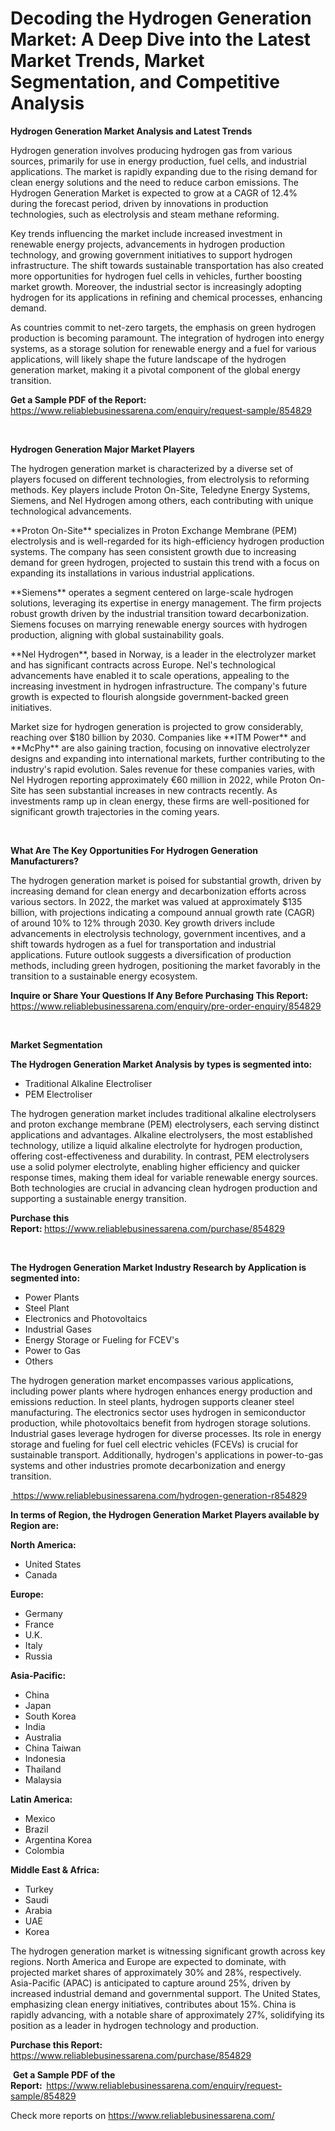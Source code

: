 <p><h1>Decoding the Hydrogen Generation Market: A Deep Dive into the Latest Market Trends, Market Segmentation, and Competitive Analysis</h1></p><p><strong>Hydrogen Generation Market Analysis and Latest Trends</strong></p>
<p><p>Hydrogen generation involves producing hydrogen gas from various sources, primarily for use in energy production, fuel cells, and industrial applications. The market is rapidly expanding due to the rising demand for clean energy solutions and the need to reduce carbon emissions. The Hydrogen Generation Market is expected to grow at a CAGR of 12.4% during the forecast period, driven by innovations in production technologies, such as electrolysis and steam methane reforming.</p><p>Key trends influencing the market include increased investment in renewable energy projects, advancements in hydrogen production technology, and growing government initiatives to support hydrogen infrastructure. The shift towards sustainable transportation has also created more opportunities for hydrogen fuel cells in vehicles, further boosting market growth. Moreover, the industrial sector is increasingly adopting hydrogen for its applications in refining and chemical processes, enhancing demand.</p><p>As countries commit to net-zero targets, the emphasis on green hydrogen production is becoming paramount. The integration of hydrogen into energy systems, as a storage solution for renewable energy and a fuel for various applications, will likely shape the future landscape of the hydrogen generation market, making it a pivotal component of the global energy transition.</p></p>
<p><strong>Get a Sample PDF of the Report:&nbsp;</strong> <a href="https://www.reliablebusinessarena.com/enquiry/request-sample/854829?utm_campaign=2396&utm_medium=2&utm_source=Github&utm_content=ia&utm_term=07042025&utm_id=hydrogen-generation">https://www.reliablebusinessarena.com/enquiry/request-sample/854829</a></p>
<p>&nbsp;</p>
<p><strong>Hydrogen Generation Major Market Players</strong></p>
<p><p>The hydrogen generation market is characterized by a diverse set of players focused on different technologies, from electrolysis to reforming methods. Key players include Proton On-Site, Teledyne Energy Systems, Siemens, and Nel Hydrogen among others, each contributing with unique technological advancements.</p><p>**Proton On-Site** specializes in Proton Exchange Membrane (PEM) electrolysis and is well-regarded for its high-efficiency hydrogen production systems. The company has seen consistent growth due to increasing demand for green hydrogen, projected to sustain this trend with a focus on expanding its installations in various industrial applications.</p><p>**Siemens** operates a segment centered on large-scale hydrogen solutions, leveraging its expertise in energy management. The firm projects robust growth driven by the industrial transition toward decarbonization. Siemens focuses on marrying renewable energy sources with hydrogen production, aligning with global sustainability goals.</p><p>**Nel Hydrogen**, based in Norway, is a leader in the electrolyzer market and has significant contracts across Europe. Nel's technological advancements have enabled it to scale operations, appealing to the increasing investment in hydrogen infrastructure. The company's future growth is expected to flourish alongside government-backed green initiatives.</p><p>Market size for hydrogen generation is projected to grow considerably, reaching over $180 billion by 2030. Companies like **ITM Power** and **McPhy** are also gaining traction, focusing on innovative electrolyzer designs and expanding into international markets, further contributing to the industry's rapid evolution. Sales revenue for these companies varies, with Nel Hydrogen reporting approximately €60 million in 2022, while Proton On-Site has seen substantial increases in new contracts recently. As investments ramp up in clean energy, these firms are well-positioned for significant growth trajectories in the coming years.</p></p>
<p>&nbsp;</p>
<p><strong>What Are The Key Opportunities For Hydrogen Generation Manufacturers?</strong></p>
<p><p>The hydrogen generation market is poised for substantial growth, driven by increasing demand for clean energy and decarbonization efforts across various sectors. In 2022, the market was valued at approximately $135 billion, with projections indicating a compound annual growth rate (CAGR) of around 10% to 12% through 2030. Key growth drivers include advancements in electrolysis technology, government incentives, and a shift towards hydrogen as a fuel for transportation and industrial applications. Future outlook suggests a diversification of production methods, including green hydrogen, positioning the market favorably in the transition to a sustainable energy ecosystem.</p></p>
<p><strong>Inquire or Share Your Questions If Any Before Purchasing This Report:</strong> <a href="https://www.reliablebusinessarena.com/enquiry/pre-order-enquiry/854829?utm_campaign=2396&utm_medium=2&utm_source=Github&utm_content=ia&utm_term=07042025&utm_id=hydrogen-generation">https://www.reliablebusinessarena.com/enquiry/pre-order-enquiry/854829</a></p>
<p>&nbsp;</p>
<p><strong>Market Segmentation</strong></p>
<p><strong>The Hydrogen Generation Market Analysis by types is segmented into:</strong></p>
<p><ul><li>Traditional Alkaline Electroliser</li><li>PEM Electroliser</li></ul></p>
<p><p>The hydrogen generation market includes traditional alkaline electrolysers and proton exchange membrane (PEM) electrolysers, each serving distinct applications and advantages. Alkaline electrolysers, the most established technology, utilize a liquid alkaline electrolyte for hydrogen production, offering cost-effectiveness and durability. In contrast, PEM electrolysers use a solid polymer electrolyte, enabling higher efficiency and quicker response times, making them ideal for variable renewable energy sources. Both technologies are crucial in advancing clean hydrogen production and supporting a sustainable energy transition.</p></p>
<p><strong>Purchase this Report:&nbsp;</strong><a href="https://www.reliablebusinessarena.com/purchase/854829?utm_campaign=2396&utm_medium=2&utm_source=Github&utm_content=ia&utm_term=07042025&utm_id=hydrogen-generation">https://www.reliablebusinessarena.com/purchase/854829</a></p>
<p>&nbsp;</p>
<p><strong>The Hydrogen Generation Market Industry Research by Application is segmented into:</strong></p>
<p><ul><li>Power Plants</li><li>Steel Plant</li><li>Electronics and Photovoltaics</li><li>Industrial Gases</li><li>Energy Storage or Fueling for FCEV's</li><li>Power to Gas</li><li>Others</li></ul></p>
<p><p>The hydrogen generation market encompasses various applications, including power plants where hydrogen enhances energy production and emissions reduction. In steel plants, hydrogen supports cleaner steel manufacturing. The electronics sector uses hydrogen in semiconductor production, while photovoltaics benefit from hydrogen storage solutions. Industrial gases leverage hydrogen for diverse processes. Its role in energy storage and fueling for fuel cell electric vehicles (FCEVs) is crucial for sustainable transport. Additionally, hydrogen's applications in power-to-gas systems and other industries promote decarbonization and energy transition.</p></p>
<p><a href="https://www.reliablebusinessarena.com/hydrogen-generation-r854829?utm_campaign=2396&utm_medium=2&utm_source=Github&utm_content=ia&utm_term=07042025&utm_id=hydrogen-generation">&nbsp;https://www.reliablebusinessarena.com/hydrogen-generation-r854829</a></p>
<p><strong>In terms of Region, the Hydrogen Generation Market Players available by Region are:</strong></p>
<p>
    <p> <strong> North America: </strong>
        <ul>
            <li>United States</li>
            <li>Canada</li>
        </ul>
        </p> 
    <p> <strong> Europe: </strong>
        <ul>
            <li>Germany</li>
            <li>France</li>
            <li>U.K.</li>
            <li>Italy</li>
            <li>Russia</li>
        </ul>
        </p> 
    <p> <strong> Asia-Pacific: </strong>
        <ul>
            <li>China</li>
            <li>Japan</li>
            <li>South Korea</li>
            <li>India</li>
            <li>Australia</li>
            <li>China Taiwan</li>
            <li>Indonesia</li>
            <li>Thailand</li>
            <li>Malaysia</li>
        </ul>
        </p> 
    <p> <strong> Latin America: </strong>
        <ul>
            <li>Mexico</li>
            <li>Brazil</li>
            <li>Argentina Korea</li>
            <li>Colombia</li>
        </ul>
        </p> 
    <p> <strong> Middle East & Africa: </strong>
        <ul>
            <li>Turkey</li>
            <li>Saudi</li>
            <li>Arabia</li>
            <li>UAE</li>
            <li>Korea</li>
        </ul>
    </p>
    </p>
<p><p>The hydrogen generation market is witnessing significant growth across key regions. North America and Europe are expected to dominate, with projected market shares of approximately 30% and 28%, respectively. Asia-Pacific (APAC) is anticipated to capture around 25%, driven by increased industrial demand and governmental support. The United States, emphasizing clean energy initiatives, contributes about 15%. China is rapidly advancing, with a notable share of approximately 27%, solidifying its position as a leader in hydrogen technology and production.</p></p>
<p><strong>Purchase this Report: </strong><a href="https://www.reliablebusinessarena.com/purchase/854829?utm_campaign=2396&utm_medium=2&utm_source=Github&utm_content=ia&utm_term=07042025&utm_id=hydrogen-generation">https://www.reliablebusinessarena.com/purchase/854829</a></p>
<p>&nbsp;<strong>Get a Sample PDF of the Report:&nbsp;&nbsp;</strong><a href="https://www.reliablebusinessarena.com/enquiry/request-sample/854829?utm_campaign=2396&utm_medium=2&utm_source=Github&utm_content=ia&utm_term=07042025&utm_id=hydrogen-generation">https://www.reliablebusinessarena.com/enquiry/request-sample/854829</a></p>
<p><strong></strong></p>
<p>Check more reports on <a href="https://www.reliablebusinessarena.com/?utm_campaign=2396&utm_medium=2&utm_source=Github&utm_content=ia&utm_term=07042025&utm_id=hydrogen-generation">https://www.reliablebusinessarena.com/</a></p>